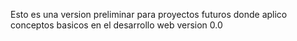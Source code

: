 
Esto es una version preliminar para proyectos futuros donde aplico conceptos basicos en el desarrollo web 
version 0.0

